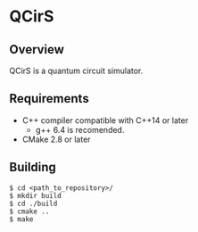 # QCirS

## Overview
QCirS is a quantum circuit simulator.

## Requirements
- C++ compiler compatible with C++14 or later
  - g++ 6.4 is recomended.
- CMake 2.8 or later

## Building
```
$ cd <path_to_repository>/
$ mkdir build
$ cd ./build
$ cmake ..
$ make
```
